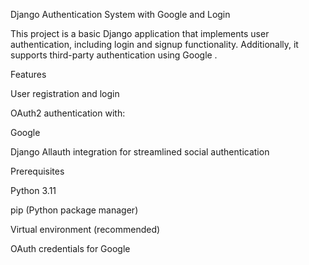 Django Authentication System with Google and Login

This project is a basic Django application that implements user authentication, including login and signup functionality. Additionally, it supports third-party authentication using Google .

Features

User registration and login

OAuth2 authentication with:

Google



Django Allauth integration for streamlined social authentication

Prerequisites

Python 3.11

pip (Python package manager)

Virtual environment (recommended)

OAuth credentials for Google 
